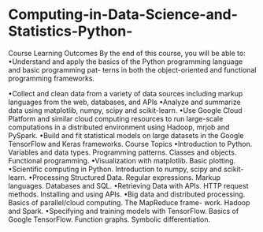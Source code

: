 # Computing-in-Data-Science-and-Statistics-Python-
Course Learning Outcomes
By the end of this course, you will be able to: 
•Understand and apply the basics of the Python programming language and basic programming pat-
terns in both the object-oriented and functional programming frameworks. 

•Collect and clean data from a variety of data sources including markup languages from the web,
databases, and APIs
•Analyze and summarize data using matplotlib, numpy, scipy and scikit-learn.
•Use Google Cloud Platform and similar cloud computing resources to run large-scale computations
in a distributed environment using Hadoop, mrjob and PySpark.
•Build and fit statistical models on large datasets in the Google TensorFlow and Keras frameworks.
Course Topics
•Introduction to Python. Variables and data types. Programming patterns. Classes and objects.
Functional programming.
•Visualization with matplotlib. Basic plotting.
•Scientific computing in Python. Introduction to numpy, scipy and scikit-learn.
•Processing Structured Data. Regular expressions. Markup languages. Databases and SQL.
•Retrieving Data with APIs. HTTP request methods. Installing and using APIs.
•Big data and distributed processing. Basics of parallel/cloud computing. The MapReduce frame-
work. Hadoop and Spark.
•Specifying and training models with TensorFlow. Basics of Google TensorFlow. Function
graphs. Symbolic differentiation.
